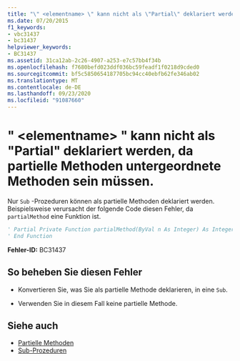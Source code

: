 ```yaml
---
title: "\" <elementname> \" kann nicht als \"Partial\" deklariert werden, da partielle Methoden untergeordnete Methoden sein müssen."
ms.date: 07/20/2015
f1_keywords:
- vbc31437
- bc31437
helpviewer_keywords:
- BC31437
ms.assetid: 31ca12ab-2c26-4907-a253-e7c57bb4f34b
ms.openlocfilehash: f7680befd023ddf036bc59feadf1f0218d9cded0
ms.sourcegitcommit: bf5c5850654187705bc94cc40ebfb62fe346ab02
ms.translationtype: MT
ms.contentlocale: de-DE
ms.lasthandoff: 09/23/2020
ms.locfileid: "91087660"
---
```

# <a name="elementname-cannot-be-declared-partial-because-partial-methods-must-be-subs"></a>" \<elementname> " kann nicht als "Partial" deklariert werden, da partielle Methoden untergeordnete Methoden sein müssen.

Nur `Sub` -Prozeduren können als partielle Methoden deklariert werden. Beispielsweise verursacht der folgende Code diesen Fehler, da `partialMethod` eine Funktion ist.  
  
```vb  
' Partial Private Function partialMethod(ByVal n As Integer) As Integer  
' End Function  
```  
  
 **Fehler-ID:** BC31437  
  
## <a name="to-correct-this-error"></a>So beheben Sie diesen Fehler  
  
- Konvertieren Sie, was Sie als partielle Methode deklarieren, in eine `Sub`.  
  
- Verwenden Sie in diesem Fall keine partielle Methode.  
  
## <a name="see-also"></a>Siehe auch

- [Partielle Methoden](../programming-guide/language-features/procedures/partial-methods.md)
- [Sub-Prozeduren](../programming-guide/language-features/procedures/sub-procedures.md)
